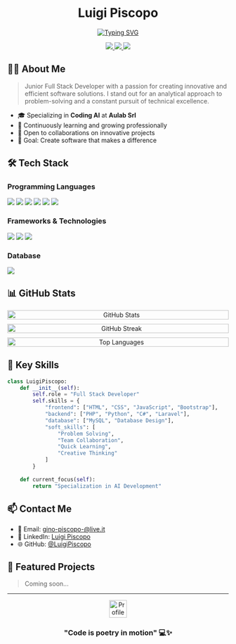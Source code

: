 <div align="center">

# Luigi Piscopo

[![Typing SVG](https://readme-typing-svg.demolab.com?font=Fira+Code&duration=3000&pause=1000&color=00FF00&center=true&vCenter=true&width=435&lines=Full+Stack+Developer;Problem+Solver;Creative+Coder)](https://git.io/typing-svg)

<p>
  <a href="mailto:gino-piscopo-@live.it">
    <img src="https://img.shields.io/badge/Email-D14836?style=for-the-badge&logo=gmail&logoColor=white" />
  </a>
  <a href="https://www.linkedin.com/in/luigi-piscopo-developer">
    <img src="https://img.shields.io/badge/LinkedIn-0077B5?style=for-the-badge&logo=linkedin&logoColor=white" />
  </a>
  <a href="https://github.com/LuigiPiscopo">
    <img src="https://img.shields.io/github/followers/LuigiPiscopo?style=for-the-badge&logo=github&logoColor=white&labelColor=181717&color=181717" />
  </a>
</p>

</div>

## 👨‍💻 About Me

> Junior Full Stack Developer with a passion for creating innovative and efficient software solutions. I stand out for an analytical approach to problem-solving and a constant pursuit of technical excellence.

- 🎓 Specializing in **Coding AI** at **Aulab Srl**
- 🌱 Continuously learning and growing professionally
- 🤝 Open to collaborations on innovative projects
- 🎯 Goal: Create software that makes a difference

## 🛠️ Tech Stack

### Programming Languages
<p>
  <img src="https://img.shields.io/badge/HTML5-E34F26?style=for-the-badge&logo=html5&logoColor=white" />
  <img src="https://img.shields.io/badge/CSS3-1572B6?style=for-the-badge&logo=css3&logoColor=white" />
  <img src="https://img.shields.io/badge/JavaScript-F7DF1E?style=for-the-badge&logo=javascript&logoColor=black" />
  <img src="https://img.shields.io/badge/PHP-777BB4?style=for-the-badge&logo=php&logoColor=white" />
  <img src="https://img.shields.io/badge/Python-3776AB?style=for-the-badge&logo=python&logoColor=white" />
  <img src="https://img.shields.io/badge/C%23-239120?style=for-the-badge&logo=c-sharp&logoColor=white" />
</p>

### Frameworks & Technologies
<p>
  <img src="https://img.shields.io/badge/Laravel-FF2D20?style=for-the-badge&logo=laravel&logoColor=white" />
  <img src="https://img.shields.io/badge/Bootstrap-563D7C?style=for-the-badge&logo=bootstrap&logoColor=white" />
  <img src="https://img.shields.io/badge/Livewire-4E56A6?style=for-the-badge&logo=livewire&logoColor=white" />
</p>

### Database
<p>
  <img src="https://img.shields.io/badge/MySQL-00000F?style=for-the-badge&logo=mysql&logoColor=white" />
</p>

## 📊 GitHub Stats

<div align="center">
  <div style="display: flex; flex-wrap: wrap; justify-content: center; gap: 10px;">
    <img src="https://github-readme-stats.vercel.app/api?username=LuigiPiscopo&show_icons=true&theme=tokyonight&include_all_commits=true&count_private=true" alt="GitHub Stats" width="100%" max-width="400px" />
    <img src="https://github-readme-streak-stats.herokuapp.com/?user=LuigiPiscopo&theme=tokyonight" alt="GitHub Streak" width="100%" max-width="400px" />
    <img src="https://github-readme-stats.vercel.app/api/top-langs/?username=LuigiPiscopo&layout=compact&theme=tokyonight" alt="Top Languages" width="100%" max-width="400px" />
  </div>
</div>

## 💼 Key Skills

```python
class LuigiPiscopo:
    def __init__(self):
        self.role = "Full Stack Developer"
        self.skills = {
            "frontend": ["HTML", "CSS", "JavaScript", "Bootstrap"],
            "backend": ["PHP", "Python", "C#", "Laravel"],
            "database": ["MySQL", "Database Design"],
            "soft_skills": [
                "Problem Solving",
                "Team Collaboration",
                "Quick Learning",
                "Creative Thinking"
            ]
        }
    
    def current_focus(self):
        return "Specialization in AI Development"
```

## 📫 Contact Me

- 📧 Email: [gino-piscopo-@live.it](mailto:gino-piscopo-@live.it)
- 💼 LinkedIn: [Luigi Piscopo](https://www.linkedin.com/in/luigi-piscopo-developer)
- 🌐 GitHub: [@LuigiPiscopo](https://github.com/LuigiPiscopo)

## 🌟 Featured Projects

> Coming soon...

---

<div align="center">
  <a href="https://github.com/LuigiPiscopo">
    <img src="https://komarev.com/ghpvc/?username=LuigiPiscopo&style=for-the-badge&color=blueviolet" alt="Profile Views" height="40" />
  </a>
  
  ### "Code is poetry in motion" 💻✨
</div>
